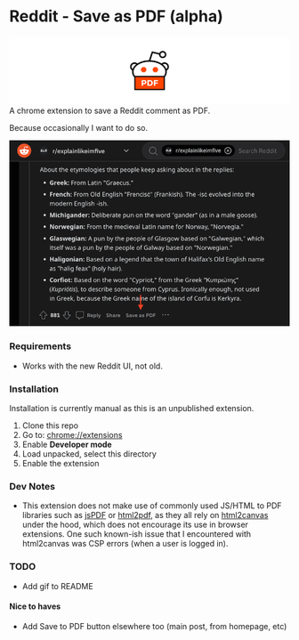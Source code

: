 # Reddit - Save as PDF (alpha)

![](docs/images/banner.svg)
A chrome extension to save a Reddit comment as PDF.

Because occasionally I want to do so.

![](docs/images/preview.png)

### Requirements
- Works with the new Reddit UI, not old.

### Installation

Installation is currently manual as this is an unpublished extension.

1. Clone this repo
1. Go to: [chrome://extensions](chrome://extensions)
1. Enable **Developer mode**
1. Load unpacked, select this directory
1. Enable the extension

### Dev Notes
- This extension does not make use of commonly used JS/HTML to PDF libraries such as [jsPDF](https://github.com/parallax/jsPDF) or [html2pdf](https://github.com/eKoopmans/html2pdf.js), as they all rely on [html2canvas](https://github.com/niklasvh/html2canvas) under the hood, which does not encourage its use in browser extensions. One such known-ish issue that I encountered with html2canvas was CSP errors (when a user is logged in).

### TODO
- Add gif to README

#### Nice to haves
- Add Save to PDF button elsewhere too (main post, from homepage, etc)